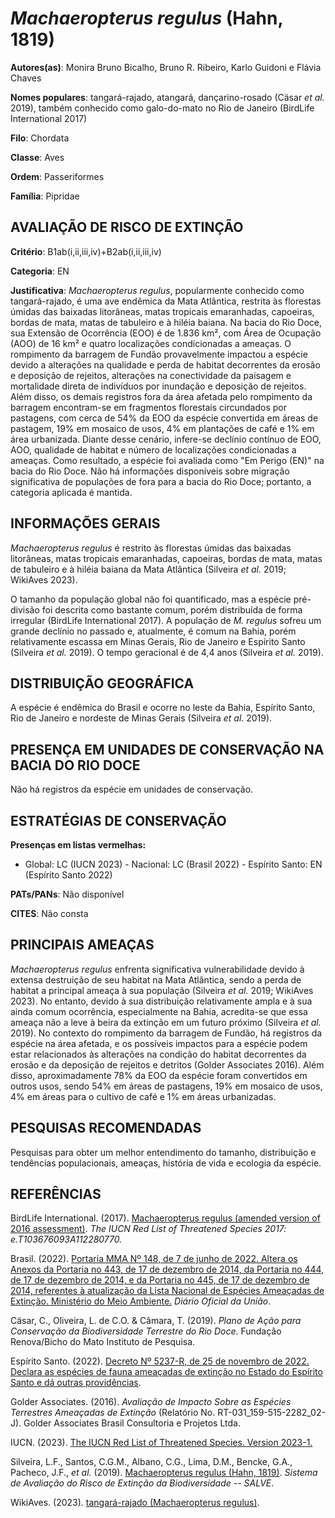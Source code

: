# *Machaeropterus regulus* (Hahn, 1819)

**Autores(as)**: Monira Bruno Bicalho, Bruno R. Ribeiro, Karlo Guidoni e Flávia Chaves

**Nomes populares**: tangará-rajado, atangará, dançarino-rosado (Cäsar *et al.* 2019), também conhecido como galo-do-mato no Rio de Janeiro (BirdLife International 2017)

**Filo**: Chordata

**Classe**: Aves

**Ordem**: Passeriformes

**Família**: Pipridae

## AVALIAÇÃO DE RISCO DE EXTINÇÃO

**Critério**: B1ab(i,ii,iii,iv)+B2ab(i,ii,iii,iv)

**Categoria**: EN

**Justificativa**: *Machaeropterus regulus*, popularmente conhecido como tangará-rajado, é uma ave endêmica da Mata Atlântica, restrita às florestas úmidas das baixadas litorâneas, matas tropicais emaranhadas, capoeiras, bordas de mata, matas de tabuleiro e à hiléia baiana. Na bacia do Rio Doce, sua Extensão de Ocorrência (EOO) é de 1.836 km², com Área de Ocupação (AOO) de 16 km² e quatro localizações condicionadas a ameaças. O rompimento da barragem de Fundão provavelmente impactou a espécie devido a alterações na qualidade e perda de habitat decorrentes da erosão e deposição de rejeitos, alterações na conectividade da paisagem e mortalidade direta de indivíduos por inundação e deposição de rejeitos. Além disso, os demais registros fora da área afetada pelo rompimento da barragem encontram-se em fragmentos florestais circundados por pastagens, com cerca de 54% da EOO da espécie convertida em áreas de pastagem, 19% em mosaico de usos, 4% em
plantações de café e 1% em área urbanizada. Diante desse cenário, infere-se declínio contínuo de EOO, AOO, qualidade de habitat e número de localizações condicionadas a ameaças. Como resultado, a espécie foi avaliada como "Em Perigo (EN)" na bacia do Rio Doce. Não há informações disponíveis sobre migração significativa de populações de fora para a bacia do Rio Doce; portanto, a categoria aplicada é mantida.

## INFORMAÇÕES GERAIS

*Machaeropterus regulus* é restrito às florestas úmidas das baixadas litorâneas, matas tropicais emaranhadas, capoeiras, bordas de mata, matas de tabuleiro e à hiléia baiana da Mata Atlântica (Silveira *et al.* 2019; WikiAves 2023).

O tamanho da população global não foi quantificado, mas a espécie pré-divisão foi descrita como bastante comum, porém distribuída de forma irregular (BirdLife International 2017). A população de *M. regulus* sofreu um grande declínio no passado e, atualmente, é comum na Bahia, porém relativamente escassa em Minas Gerais, Rio de Janeiro e Espírito Santo (Silveira *et al.* 2019). O tempo geracional é de 4,4 anos (Silveira *et al.* 2019).

## DISTRIBUIÇÃO GEOGRÁFICA

A espécie é endêmica do Brasil e ocorre no leste da Bahia, Espírito Santo, Rio de Janeiro e nordeste de Minas Gerais (Silveira *et al.* 2019).

## PRESENÇA EM UNIDADES DE CONSERVAÇÃO NA BACIA DO RIO DOCE

Não há registros da espécie em unidades de conservação.

## ESTRATÉGIAS DE CONSERVAÇÃO

**Presenças em listas vermelhas:**

-   Global: LC (IUCN 2023) -   Nacional: LC (Brasil 2022) -   Espírito Santo: EN (Espírito Santo 2022)

**PATs/PANs**: Não disponível

**CITES**: Não consta

## PRINCIPAIS AMEAÇAS

*Machaeropterus regulus* enfrenta significativa vulnerabilidade devido à extensa destruição de seu habitat na Mata Atlântica, sendo a perda de habitat a principal ameaça à sua população (Silveira *et al.* 2019; WikiAves 2023). No entanto, devido à sua distribuição relativamente ampla e à sua ainda comum ocorrência, especialmente na Bahia, acredita-se que essa ameaça não a leve à beira da extinção em um futuro próximo (Silveira *et al.* 2019). No contexto do rompimento da barragem de Fundão, há registros da espécie na área afetada, e os possíveis impactos para a espécie podem estar relacionados às alterações na condição do habitat decorrentes da erosão e da deposição de rejeitos e detritos (Golder Associates 2016). Além disso, aproximadamente 78% da EOO da espécie foram convertidos em outros usos, sendo 54% em áreas de pastagens, 19% em mosaico de usos, 4% em áreas para o cultivo de café e 1% em áreas urbanizadas.

## PESQUISAS RECOMENDADAS

Pesquisas para obter um melhor entendimento do tamanho, distribuição e tendências populacionais, ameaças, história de vida e ecologia da espécie.

## REFERÊNCIAS

BirdLife International. (2017). [Machaeropterus regulus (amended version of 2016 assessment)](https://dx.doi.org/10.2305/IUCN.UK.2017-1.RLTS.T103676093A112280770.en).  *The IUCN Red List of Threatened Species 2017: e.T103676093A112280770.*

Brasil. (2022). [Portaria MMA Nº 148, de 7 de junho de 2022. Altera os Anexos da Portaria no 443, de 17 de dezembro de 2014, da Portaria no 444, de 17 de dezembro de 2014, e da Portaria no 445, de 17 de dezembro de 2014, referentes à atualização da Lista Nacional de Espécies Ameaçadas de Extinção. Ministério do Meio Ambiente.](https://in.gov.br/en/web/dou/-/portaria-mma-n-148-de-7-de-junho-de-2022-406272733) *Diário Oficial da União*.

Cäsar, C., Oliveira, L. de C.O. & Câmara, T. (2019). *Plano de Ação para Conservação da Biodiversidade Terrestre do Rio Doce*. Fundação Renova/Bicho do Mato Instituto de Pesquisa.

Espírito Santo. (2022). [Decreto Nº 5237-R, de 25 de novembro de 2022.  Declara as espécies de fauna ameaçadas de extinção no Estado do Espírito Santo e dá outras providências](https://iema.es.gov.br/Media/iema/FAUNA/Decreto%205237-R_2022_25-Nov%20-%20Fauna%20(s-peixes)%20-%20Lista%20de%20Esp%C3%A9cies%20Amea%C3%A7adas%20de%20Extin%C3%A7%C3%A3o.pdf).

Golder Associates. (2016). *Avaliação de Impacto Sobre as Espécies Terrestres Ameaçadas de Extinção* (Relatório No.  RT-031_159-515-2282_02-J). Golder Associates Brasil Consultoria e Projetos Ltda.

IUCN. (2023). [The IUCN Red List of Threatened Species. Version 2023-1.](https://www.iucnredlist.org.)

Silveira, L.F., Santos, C.G.M., Albano, C.G., Lima, D.M., Bencke, G.A., Pacheco, J.F., *et al.* (2019). [Machaeropterus regulus (Hahn, 1819)](https://salve.icmbio.gov.br/salve/api/fichaHash/527641796846734c70333534685a57664771584879413d3d).  *Sistema de Avaliação do Risco de Extinção da Biodiversidade -- SALVE*.

WikiAves. (2023). [tangará-rajado (Machaeropterus regulus)](http://www.wikiaves.com.br/wiki/tangara-rajado).

